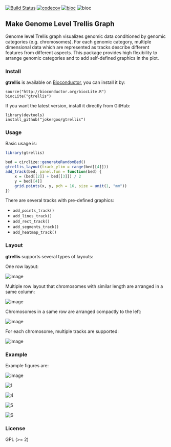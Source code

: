 [![Build Status](https://travis-ci.org/jokergoo/gtrellis.svg)](https://travis-ci.org/jokergoo/gtrellis)  [![codecov](https://img.shields.io/codecov/c/github/jokergoo/gtrellis.svg)](https://codecov.io/github/jokergoo/gtrellis) [![bioc](http://www.bioconductor.org/shields/downloads/gtrellis.svg)](http://bioconductor.org/packages/stats/bioc/gtrelllis.html) ![bioc](http://www.bioconductor.org/shields/years-in-bioc/gtrellis.svg)

## Make Genome Level Trellis Graph

Genome level Trellis graph visualizes genomic data conditioned by genomic categories (e.g. chromosomes). For each genomic category, multiple dimensional data which are represented as tracks describe different features from different aspects. This package provides high flexibility to arrange genomic categories and to add self-defined graphics in the plot.

### Install

**gtrellis** is available on [Bioconductor](http://bioconductor.org/packages/devel/bioc/html/gtrellis.html), you can install it by:

```{r}
source("http://bioconductor.org/biocLite.R")
biocLite("gtrellis") 
```

If you want the latest version, install it directly from GitHub:

```{r}
library(devtools)
install_github("jokergoo/gtrellis")
```

### Usage

Basic usage is:

```r
library(gtrellis)

bed = circlize::generateRandomBed()
gtrellis_layout(track_ylim = range(bed[[4]]))
add_track(bed, panel.fun = function(bed) {
    x = (bed[[2]] + bed[[3]]) / 2
    y = bed[[4]]
    grid.points(x, y, pch = 16, size = unit(1, "mm"))
})
```

There are several tracks with pre-defined graphics:

- `add_points_track()`
- `add_lines_track()`
- `add_rect_track()`
- `add_segments_track()`
- `add_heatmap_track()`

### Layout

**gtrellis** supports several types of layouts:

One row layout:

![image](https://cloud.githubusercontent.com/assets/449218/13721936/9a511d74-e835-11e5-83f3-20952687ec7f.png)

Multiple row layout that chromosomes with similar length are arranged in a same column:

![image](https://cloud.githubusercontent.com/assets/449218/13721942/b7ac4e0c-e835-11e5-8937-6c2d87868f65.png)

Chromosomes in a same row are arranged compactly to the left:

![image](https://cloud.githubusercontent.com/assets/449218/13721947/c6a2d55c-e835-11e5-80df-645fae07ff2d.png)

For each chromosome, multiple tracks are supported:

![image](https://cloud.githubusercontent.com/assets/449218/13721950/d6e5eff8-e835-11e5-9932-e868f084a717.png)

### Example

Example figures are:

![image](https://cloud.githubusercontent.com/assets/449218/13721966/44ddc940-e836-11e5-8ac0-55e4751a606a.png)

![1](https://cloud.githubusercontent.com/assets/449218/6318160/c061efc6-ba81-11e4-9b80-ab6ddb7377dc.png)

![4](https://cloud.githubusercontent.com/assets/449218/5553818/89527e8a-8c30-11e4-84fe-2d8b72ddcc2e.png)

![5](https://cloud.githubusercontent.com/assets/449218/5553819/911f938c-8c30-11e4-8b49-d2b32291aef5.png)

![6](https://cloud.githubusercontent.com/assets/449218/5553820/978ab882-8c30-11e4-8259-2b8c91e780ce.png)

### License

GPL (>= 2)
